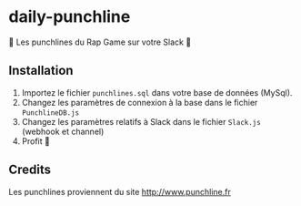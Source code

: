 # daily-punchline
🎤 Les punchlines du Rap Game sur votre Slack 🎤

## Installation 
1. Importez le fichier `punchlines.sql` dans votre base de données (MySql).
2. Changez les paramètres de connexion à la base dans le fichier `PunchlineDB.js`
3. Changez les paramètres relatifs à Slack dans le fichier `Slack.js` (webhook et channel)
4. Profit :tada:

## Credits
Les punchlines proviennent du site http://www.punchline.fr
